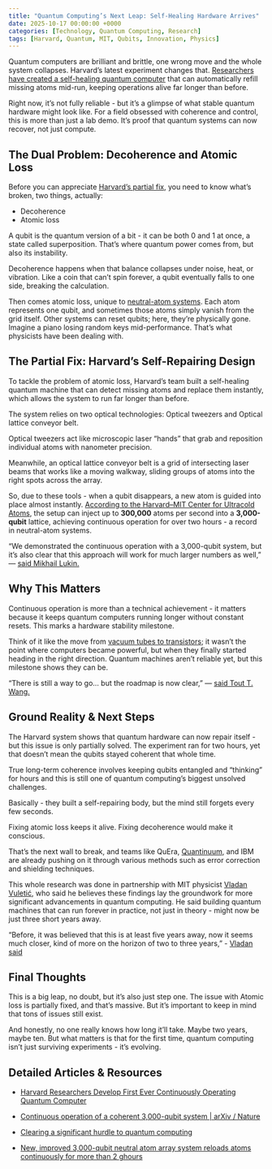 ```yaml
---
title: "Quantum Computing’s Next Leap: Self-Healing Hardware Arrives"
date: 2025-10-17 00:00:00 +0000
categories: [Technology, Quantum Computing, Research]
tags: [Harvard, Quantum, MIT, Qubits, Innovation, Physics]
---
```


Quantum computers are brilliant and brittle, one wrong move and the whole system collapses. Harvard’s latest experiment changes that. [Researchers have created a self-healing quantum computer](https://www.thecrimson.com/article/2025/10/2/quantum-computing-breakthrough/) that can automatically refill missing atoms mid-run, keeping operations alive far longer than before. 

Right now, it’s not fully reliable - but it’s a glimpse of what stable quantum hardware might look like. For a field obsessed with coherence and control, this is more than just a lab demo. It’s proof that quantum systems can now recover, not just compute.

## The Dual Problem: Decoherence and Atomic Loss
Before you can appreciate [Harvard’s partial fix](https://www.tomshardware.com/tech-industry/quantum-computing/harvard-researchers-hail-quantum-computing-breakthrough-with-machine-that-can-run-for-two-hours-atomic-loss-quashed-by-experimental-design-systems-that-can-run-forever-just-3-years-away), you need to know what’s broken, two things, actually: 

- Decoherence
- Atomic loss

A qubit is the quantum version of a bit - it can be both 0 and 1 at once, a state called superposition. That’s where quantum power comes from, but also its instability.

Decoherence happens when that balance collapses under noise, heat, or vibration. Like a coin that can’t spin forever, a qubit eventually falls to one side, breaking the calculation.

Then comes atomic loss, unique to [neutral-atom systems](https://en.wikipedia.org/wiki/Neutral_atom_quantum_computer). Each atom represents one qubit, and sometimes those atoms simply vanish from the grid itself. Other systems can reset qubits; here, they’re physically gone. Imagine a piano losing random keys mid-performance. That’s what physicists have been dealing with.

## The Partial Fix: Harvard’s Self-Repairing Design

To tackle the problem of atomic loss, Harvard’s team built a self-healing quantum machine that can detect missing atoms and replace them instantly, which allows the system to run far longer than before.

The system relies on two optical technologies: Optical tweezers and Optical lattice conveyor belt.

Optical tweezers act like microscopic laser “hands” that grab and reposition individual atoms with nanometer precision. 

Meanwhile, an optical lattice conveyor belt is a grid of intersecting laser beams that works like a moving walkway, sliding groups of atoms into the right spots across the array.

So, due to these tools - when a qubit disappears, a new atom is guided into place almost instantly. [According to the Harvard–MIT Center for Ultracold Atoms](https://news.harvard.edu/gazette/story/2025/09/clearing-significant-hurdle-to-quantum-computing/), the setup can inject up to **300,000** atoms per second into a **3,000-qubit** lattice, achieving continuous operation for over two hours - a record in neutral-atom systems.

“We demonstrated the continuous operation with a 3,000-qubit system, but it’s also clear that this approach will work for much larger numbers as well,” — [said Mikhail Lukin.](https://news.harvard.edu/gazette/story/2025/09/clearing-significant-hurdle-to-quantum-computing/)

## Why This Matters

Continuous operation is more than a technical achievement - it matters because it keeps quantum computers running longer without constant resets. This marks a hardware stability milestone.

Think of it like the move from [vacuum tubes to transistors](https://www.sknexus.org/p/the-evolution-of-computers); it wasn’t the point where computers became powerful, but when they finally started heading in the right direction. Quantum machines aren’t reliable yet, but this milestone shows they can be.

“There is still a way to go… but the roadmap is now clear,” — [said Tout T. Wang.](https://www.thecrimson.com/article/2025/10/2/quantum-computing-breakthrough/)

## Ground Reality & Next Steps
The Harvard system shows that quantum hardware can now repair itself - but this issue is only partially solved. The experiment ran for two hours, yet that doesn’t mean the qubits stayed coherent that whole time. 

True long-term coherence involves keeping qubits entangled and “thinking” for hours and this is still one of quantum computing’s biggest unsolved challenges.

Basically - they built a self-repairing body, but the mind still forgets every few seconds.

Fixing atomic loss keeps it alive.
Fixing decoherence would make it conscious.

That’s the next wall to break, and teams like QuEra, [Quantinuum](https://www.quantinuum.com/), and IBM are already pushing on it through various methods such as error correction and shielding techniques.

This whole research was done in partnership with MIT physicist [Vladan Vuletić](https://physics.mit.edu/faculty/vladan-vuletic/), who said he believes these findings lay the groundwork for more significant advancements in quantum computing. He said building quantum machines that can run forever in practice, not just in theory - might now be just three short years away.

“Before, it was believed that this is at least five years away, now it seems much closer, kind of more on the horizon of two to three years,” - [Vladan said](https://www.thecrimson.com/article/2025/10/2/quantum-computing-breakthrough/)

## Final Thoughts
This is a big leap, no doubt, but it’s also just step one. The issue with Atomic loss is partially fixed, and that’s massive. But it’s important to keep in mind that tons of issues still exist.

And honestly, no one really knows how long it’ll take. Maybe two years, maybe ten. But what matters is that for the first time, quantum computing isn’t just surviving experiments - it’s evolving.

## Detailed Articles & Resources

- [Harvard Researchers Develop First Ever Continuously Operating Quantum Computer](https://www.thecrimson.com/article/2025/10/2/quantum-computing-breakthrough/)  
  
- [Continuous operation of a coherent 3,000-qubit system | arXiv / Nature](https://arxiv.org/html/2506.20660v1)  

- [Clearing a significant hurdle to quantum computing ](https://news.harvard.edu/gazette/story/2025/09/clearing-significant-hurdle-to-quantum-computing/)  
- [New, improved 3,000-qubit neutral atom array system reloads atoms continuously for more than 2 ghours](https://phys.org/news/2025-09-qubit-neutral-atom-array-reloads.html)

